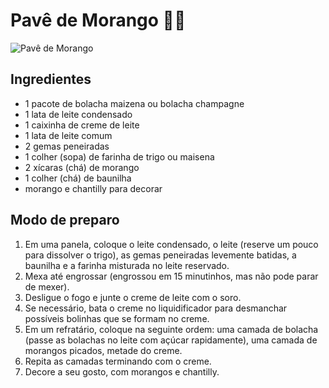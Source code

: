 # Pavê de Morango :pie::strawberry:

![Pavê de Morango](https://s2.glbimg.com/SY8FfuWXTW8_S8hMRiN4TPY0_2U=/0x0:400x300/984x0/smart/filters:strip_icc()/s.glbimg.com/po/rc/media/2012/06/13/15/28/00/920/pave_de_morango.jpg)

## Ingredientes

- 1 pacote de bolacha maizena ou bolacha champagne
- 1 lata de leite condensado
- 1 caixinha de creme de leite
- 1 lata de leite comum
- 2 gemas peneiradas
- 1 colher (sopa) de farinha de trigo ou maisena
- 2 xícaras (chá) de morango
- 1 colher (chá) de baunilha
- morango e chantilly para decorar

## Modo de preparo

1. Em uma panela, coloque o leite condensado, o leite (reserve um pouco para dissolver o trigo), as gemas peneiradas levemente batidas, a baunilha e a farinha misturada no leite reservado.
2. Mexa até engrossar (engrossou em 15 minutinhos, mas não pode parar de mexer).
3. Desligue o fogo e junte o creme de leite com o soro.
4. Se necessário, bata o creme no liquidificador para desmanchar possíveis bolinhas que se formam no creme.
5. Em um refratário, coloque na seguinte ordem: uma camada de bolacha (passe as bolachas no leite com açúcar rapidamente), uma camada de morangos picados, metade do creme.
6. Repita as camadas terminando com o creme.
7. Decore a seu gosto, com morangos e chantilly.

